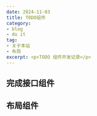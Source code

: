 ```yaml
---
date: 2024-11-03
title: TODO组件
category:
- blog
- do it
tag:
- 关于本站
- 布局
excerpt: <p>TODO 组件开发记录</p>
---
```


## 完成接口组件

## 布局组件